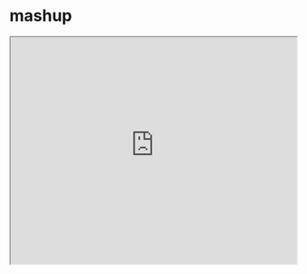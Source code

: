 # mashup
<iframe name ='PegaGadgetIfr' id ='PegaGadgetIfr' 
data-pega-iframe-gadgetname ='PegaGadget' 
data-pega-resizetype ='stretch' 
style= 'height: 400px; width: 100%;' 
     src ='https://eservices.preprod.gscc.gov.sa/prweb/GCCIAC/app/CDF_7843/!CDF/$PUBPET/?
     pyActivity=@baseclass.doUIAction&isWebMashup=true
     &isPreGeneratedMashup=true&action=disply
     &harnessName=pyCaseWorker
		&className=Data-Portal&model=&readOnly=false&pzSkinName=CDF
			&pyMashupSkeletonName=pyDefaultMashupSkeleton' ></iframe>
<script src ='https://eservices.preprod.gscc.gov.sa/prweb/GCCIAC/app/CDF_7843/
?pyActivity=pzIncludeMashupScripts'></script>


<script src ='https://eservices.preprod.gscc.gov.sa/prweb/GCCIAC/app/CDF/?
pyActivity=pzIncludeMashupScripts'></script>
<div data-pega-gadgetname ='PegaGadget' 
data-pega-action ='display' 
data-pega-action-param-harnessname ='pyCaseWorker' 
data-pega-action-param-classname ='Data-Portal' 
data-pega-action-param-model ='' 
data-pega-action-param-readonly ='false' 
data-pega-isdeferloaded ='false' 
data-pega-applicationname ='CDF' 
data-pega-threadname ='test' 
data-pega-resizetype ='stretch' 
data-pega-url ='https://eservices.preprod.gscc.gov.sa/prweb/GCCIAC/app/CDF/' 
data-pega-action-param-parameters ='{"topHarness" :"yes", "pzSkinName":"CDF","pyMashupSkeletonName":"pyDefaultMashupSkeleton"}' ></div>
